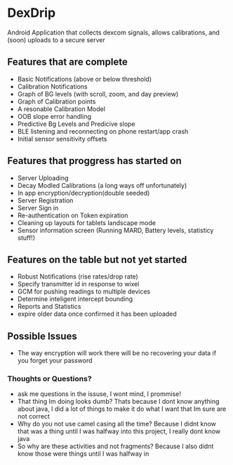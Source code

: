 DexDrip
=======

Android Application that collects dexcom signals, allows calibrations, and (soon) uploads to a secure server

## Features that are complete
* Basic Notifications (above or below threshold)
* Calibration Notifications
* Graph of BG levels (with scroll, zoom, and day preview)
* Graph of Calibration points
* A resonable Calibration Model
* OOB slope error handling
* Predictive Bg Levels and Predicive slope
* BLE listening and reconnecting on phone restart/app crash
* Initial sensor sensitivity offsets


## Features that proggress has started on
* Server Uploading
* Decay Modled Calibrations (a long ways off unfortunately)
* In app encryption/decryption(double seeded)
* Server Registration
* Server Sign in
* Re-authentication on Token expiration
* Cleaning up layouts for tablets landscape mode
* Sensor information screen (Running MARD, Battery levels, statisticy stuff!)

## Features on the table but not yet started
* Robust Notifications (rise rates/drop rate)
* Specify transmitter id in response to wixel
* GCM for pushing readings to multiple devices
* Determine inteligent intercept bounding
* Reports and Statistics
* expire older data once confirmed it has been uploaded

## Possible Issues
* The way encryption will work there will be no recovering your data if you forget your password


### Thoughts or Questions?
* ask me questions in the issuse, I wont mind, I prommise!
* That thing Im doing looks dumb? Thats because I dont know anything about java, I did a lot of things to make it do what I want that Im sure are not correct
* Why do you not use camel casing all the time? Because I didnt know that was a thing until I was halfway into this project, I really dont know java
* So why are these activities and not fragments? Because I also didnt know those were things until I was halfway in
